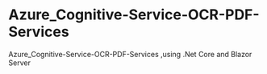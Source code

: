 # Azure_Cognitive-Service-OCR-PDF-Services
Azure_Cognitive-Service-OCR-PDF-Services ,using .Net Core and Blazor Server
